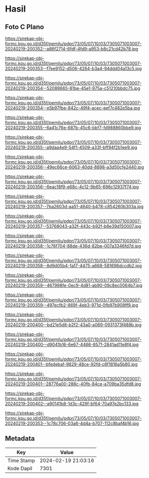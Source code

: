 # Hasil

## Foto C Plano

https://sirekap-obj-formc.kpu.go.id/d35f/pemilu/pdpr/73/05/07/10/03/7305071003007-20240219-200352--a86f2714-6fdf-4fd9-a953-b8c21cd42b78.jpg

https://sirekap-obj-formc.kpu.go.id/d35f/pemilu/pdpr/73/05/07/10/03/7305071003007-20240219-200353--f7ee9152-d506-4264-b3a4-94ddd04a13c5.jpg

https://sirekap-obj-formc.kpu.go.id/d35f/pemilu/pdpr/73/05/07/10/03/7305071003007-20240219-200354--52089665-81be-45e1-975a-c51210bbdc75.jpg

https://sirekap-obj-formc.kpu.go.id/d35f/pemilu/pdpr/73/05/07/10/03/7305071003007-20240219-200354--e5b97fbe-842c-49f4-acec-eef7c482e5ba.jpg

https://sirekap-obj-formc.kpu.go.id/d35f/pemilu/pdpr/73/05/07/10/03/7305071003007-20240219-200355--6a41c76e-687b-45c6-bbf7-fd988860bbe9.jpg

https://sirekap-obj-formc.kpu.go.id/d35f/pemilu/pdpr/73/05/07/10/03/7305071003007-20240219-200355--a9daa4e9-54f1-4509-a33f-bff94f2b1ee9.jpg

https://sirekap-obj-formc.kpu.go.id/d35f/pemilu/pdpr/73/05/07/10/03/7305071003007-20240219-200356--49ec66ce-6063-40dd-8898-a3d50cfe2440.jpg

https://sirekap-obj-formc.kpu.go.id/d35f/pemilu/pdpr/73/05/07/10/03/7305071003007-20240219-200356--6eac18f9-e68c-4c12-9b65-696c12937f74.jpg

https://sirekap-obj-formc.kpu.go.id/d35f/pemilu/pdpr/73/05/07/10/03/7305071003007-20240219-200357--7ba2603d-aa51-4640-b478-c854260b303a.jpg

https://sirekap-obj-formc.kpu.go.id/d35f/pemilu/pdpr/73/05/07/10/03/7305071003007-20240219-200357--53768043-a32f-443c-b92f-b6e39d150007.jpg

https://sirekap-obj-formc.kpu.go.id/d35f/pemilu/pdpr/73/05/07/10/03/7305071003007-20240219-200358--1c76f704-88de-436d-82be-007a3346fd7d.jpg

https://sirekap-obj-formc.kpu.go.id/d35f/pemilu/pdpr/73/05/07/10/03/7305071003007-20240219-200358--8d9d05b4-1a17-4475-a668-581696dccdb2.jpg

https://sirekap-obj-formc.kpu.go.id/d35f/pemilu/pdpr/73/05/07/10/03/7305071003007-20240219-200359--467998fe-0ec9-4d81-ab90-09c8ec0064b7.jpg

https://sirekap-obj-formc.kpu.go.id/d35f/pemilu/pdpr/73/05/07/10/03/7305071003007-20240219-200359--497ecfb2-869f-4eb3-971d-0fb97b908ff9.jpg

https://sirekap-obj-formc.kpu.go.id/d35f/pemilu/pdpr/73/05/07/10/03/7305071003007-20240219-200400--bd21e5d8-b2f2-43a0-a069-0931373f488b.jpg

https://sirekap-obj-formc.kpu.go.id/d35f/pemilu/pdpr/73/05/07/10/03/7305071003007-20240219-200400--d9041b16-6e67-4466-8571-2841ad11e8f4.jpg

https://sirekap-obj-formc.kpu.go.id/d35f/pemilu/pdpr/73/05/07/10/03/7305071003007-20240219-200401--bfedebaf-9829-48ce-92fd-c6f1816a5b80.jpg

https://sirekap-obj-formc.kpu.go.id/d35f/pemilu/pdpr/73/05/07/10/03/7305071003007-20240219-200401--28776a00-288c-40fb-84ce-a709ba35dfd8.jpg

https://sirekap-obj-formc.kpu.go.id/d35f/pemilu/pdpr/73/05/07/10/03/7305071003007-20240219-200402--a90141b8-1d3c-429f-bf64-70a97e2bc133.jpg

https://sirekap-obj-formc.kpu.go.id/d35f/pemilu/pdpr/73/05/07/10/03/7305071003007-20240219-200353--1c78c706-03a6-4d4a-b707-112c8baf4b16.jpg


## Metadata

| Key        | Value               |
| ---------- | ------------------- |
| Time Stamp | 2024-02-19 21:03:16 |
| Kode Dapil | 7301                |



